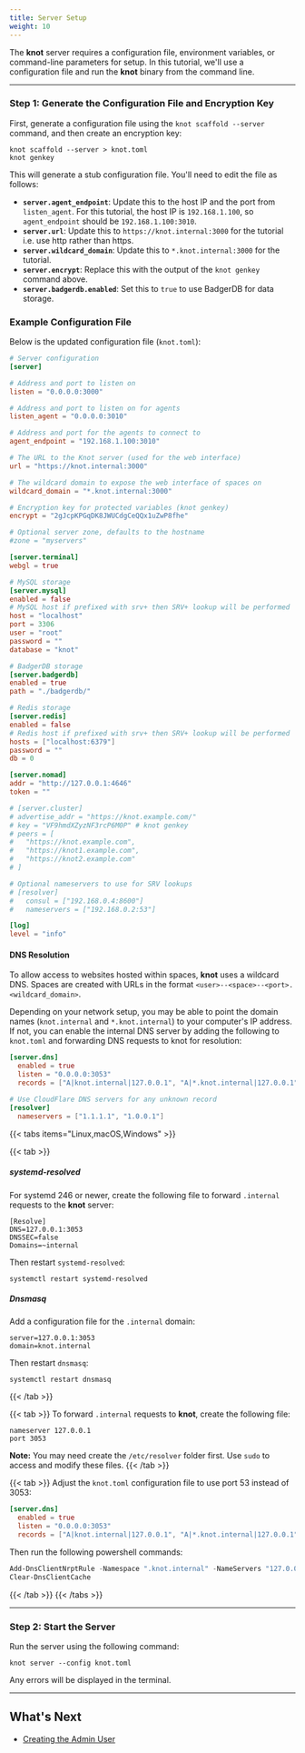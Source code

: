 ```yaml
---
title: Server Setup
weight: 10
---
```


The **knot** server requires a configuration file, environment variables, or command-line parameters for setup. In this tutorial, we'll use a configuration file and run the **knot** binary from the command line.

---

### Step 1: Generate the Configuration File and Encryption Key

First, generate a configuration file using the `knot scaffold --server` command, and then create an encryption key:

```shell
knot scaffold --server > knot.toml
knot genkey
```

This will generate a stub configuration file. You'll need to edit the file as follows:

- **`server.agent_endpoint`**: Update this to the host IP and the port from `listen_agent`. For this tutorial, the host IP is `192.168.1.100`, so `agent_endpoint` should be `192.168.1.100:3010`.
- **`server.url`**: Update this to `https://knot.internal:3000` for the tutorial i.e. use http rather than https.
- **`server.wildcard_domain`**: Update this to `*.knot.internal:3000` for the tutorial.
- **`server.encrypt`**: Replace this with the output of the `knot genkey` command above.
- **`server.badgerdb.enabled`**: Set this to `true` to use BadgerDB for data storage.

### Example Configuration File

Below is the updated configuration file (`knot.toml`):

```toml {filename=knot.toml}
# Server configuration
[server]

# Address and port to listen on
listen = "0.0.0.0:3000"

# Address and port to listen on for agents
listen_agent = "0.0.0.0:3010"

# Address and port for the agents to connect to
agent_endpoint = "192.168.1.100:3010"

# The URL to the Knot server (used for the web interface)
url = "https://knot.internal:3000"

# The wildcard domain to expose the web interface of spaces on
wildcard_domain = "*.knot.internal:3000"

# Encryption key for protected variables (knot genkey)
encrypt = "2gJcpKPGqDK8JWUCdgCeQQx1uZwP8fhe"

# Optional server zone, defaults to the hostname
#zone = "myservers"

[server.terminal]
webgl = true

# MySQL storage
[server.mysql]
enabled = false
# MySQL host if prefixed with srv+ then SRV+ lookup will be performed
host = "localhost"
port = 3306
user = "root"
password = ""
database = "knot"

# BadgerDB storage
[server.badgerdb]
enabled = true
path = "./badgerdb/"

# Redis storage
[server.redis]
enabled = false
# Redis host if prefixed with srv+ then SRV+ lookup will be performed
hosts = ["localhost:6379"]
password = ""
db = 0

[server.nomad]
addr = "http://127.0.0.1:4646"
token = ""

# [server.cluster]
# advertise_addr = "https://knot.example.com/"
# key = "VF9hmdXZyzNF3rcP6M0P" # knot genkey
# peers = [
#   "https://knot.example.com",
#   "https://knot1.example.com",
#   "https://knot2.example.com"
# ]

# Optional nameservers to use for SRV lookups
# [resolver]
#   consul = ["192.168.0.4:8600"]
#   nameservers = ["192.168.0.2:53"]

[log]
level = "info"
```

#### DNS Resolution

To allow access to websites hosted within spaces, **knot** uses a wildcard DNS. Spaces are created with URLs in the format `<user>--<space>--<port>.<wildcard_domain>`.

Depending on your network setup, you may be able to point the domain names (`knot.internal` and `*.knot.internal`) to your computer's IP address. If not, you can enable the internal DNS server by adding the following to `knot.toml` and forwarding DNS requests to knot for resolution:

```toml {filename=knot.toml}
[server.dns]
  enabled = true
  listen = "0.0.0.0:3053"
  records = ["A|knot.internal|127.0.0.1", "A|*.knot.internal|127.0.0.1"]

# Use CloudFlare DNS servers for any unknown record
[resolver]
  nameservers = ["1.1.1.1", "1.0.0.1"]
```

{{< tabs items="Linux,macOS,Windows" >}}

  {{< tab >}}
  ##### systemd-resolved

  For systemd 246 or newer, create the following file to forward `.internal` requests to the **knot** server:

  ```text {filename="/etc/systemd/resolved.conf.d/knot.internal.conf"}
  [Resolve]
  DNS=127.0.0.1:3053
  DNSSEC=false
  Domains=~internal
  ```

  Then restart `systemd-resolved`:

  ```shell
  systemctl restart systemd-resolved
  ```

  ##### Dnsmasq

  Add a configuration file for the `.internal` domain:

  ```text {filename="/etc/dnsmasq.conf.d/knot.internal.conf"}
  server=127.0.0.1:3053
  domain=knot.internal
  ```

  Then restart `dnsmasq`:

  ```shell
  systemctl restart dnsmasq
  ```
  {{< /tab >}}

  {{< tab >}}
  To forward `.internal` requests to **knot**, create the following file:

  ```text {filename="/etc/resolver/knot.internal"}
  nameserver 127.0.0.1
  port 3053
  ```

  **Note:** You may need create the `/etc/resolver` folder first. Use `sudo` to access and modify these files.
  {{< /tab >}}

  {{< tab >}}
  Adjust the `knot.toml` configuration file to use port 53 instead of 3053:

  ```toml
  [server.dns]
    enabled = true
    listen = "0.0.0.0:3053"
    records = ["A|knot.internal|127.0.0.1", "A|*.knot.internal|127.0.0.1"]
  ```

  Then run the following powershell commands:

  ```powershell
  Add-DnsClientNrptRule -Namespace ".knot.internal" -NameServers "127.0.0.1"
  Clear-DnsClientCache
  ```
  {{< /tab >}}
{{< /tabs >}}

---

### Step 2: Start the Server

Run the server using the following command:

```shell
knot server --config knot.toml
```

Any errors will be displayed in the terminal.

---

## What's Next

- [Creating the Admin User](../create-admin-user)
